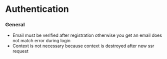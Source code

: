 # Authentication

### General

* Email must be verified after registration otherwise you get an email does not match error during login
* Context is not necessary because context is destroyed after new ssr request


